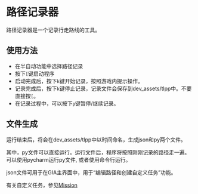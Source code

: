 # 路径记录器

路径记录器是一个记录行走路线的工具。

## 使用方法

- 在半自动功能中选择路径记录
- 按下`[`键启动程序
- 启动完成后，按下`k`键开始记录，按照游戏内提示操作。
- 记录完成后，按下`k`键停止记录，记录文件会保存到dev_assets/tlpp中。不要直接按`[`。
- 在记录过程中，可以按下`p`键暂停/继续记录。

## 文件生成

运行结束后，将会在dev_assets/tlpp中以时间命名，生成json和py两个文件。

其中，py文件可以直接运行。运行文件后，程序将按照刚刚记录的路径走一遍。 可以使用pycharm运行py文件, 或者使用命令行运行。

json文件可用于在GIA主界面中，用于“编辑路径和创建自定义任务”功能。

有关自定义任务，参见[Mission](dev/mission.md)
